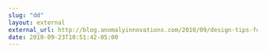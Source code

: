 ```yaml
---
slug: "dd"
layout: external
external_url: http://blog.anomalyinnovations.com/2010/09/design-tips-for-developers-photoshop-basics/
date: 2010-09-23T10:51:42-05:00
---
```

